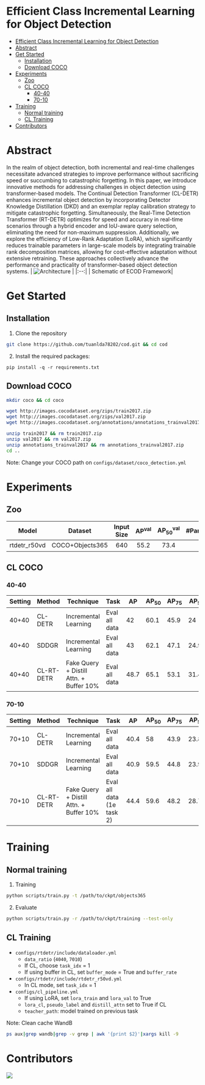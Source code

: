 # Efficient Class Incremental Learning for Object Detection
- [Efficient Class Incremental Learning for Object Detection](#efficient-class-incremental-learning-for-object-detection)
- [Abstract](#abstract)
- [Get Started](#get-started)
  - [Installation](#installation)
  - [Download COCO](#download-coco)
- [Experiments](#experiments)
  - [Zoo](#zoo)
  - [CL COCO](#cl-coco)
    - [40-40](#40-40)
    - [70-10](#70-10)
- [Training](#training)
  - [Normal training](#normal-training)
  - [CL Training](#cl-training)
- [Contributors](#contributors)

# Abstract
In the realm of object detection, both incremental and real-time challenges necessitate advanced strategies to improve performance without sacrificing speed or succumbing to catastrophic forgetting. In this paper, we introduce innovative methods for addressing challenges in object detection using transformer-based models. The Continual Detection Transformer (CL-DETR) enhances incremental object detection by incorporating Detector Knowledge Distillation (DKD) and an exemplar replay calibration strategy to mitigate catastrophic forgetting. Simultaneously, the Real-Time Detection Transformer (RT-DETR) optimizes for speed and accuracy in real-time scenarios through a hybrid encoder and IoU-aware query selection, eliminating the need for non-maximum suppression. Additionally, we explore the efficiency of Low-Rank Adaptation (LoRA), which significantly reduces trainable parameters in large-scale models by integrating trainable rank decomposition matrices, allowing for cost-effective adaptation without extensive retraining. These approaches collectively advance the performance and practicality of transformer-based object detection systems.
| ![Architecture](https://github.com/tuanlda78202/cod/blob/main/configs/slide.png) | 
|:--:| 
| Schematic of ECOD Framework|

  
# Get Started

## Installation 
1. Clone the repository
```bash
git clone https://github.com/tuanlda78202/cod.git && cd cod
```
2. Install the required packages:
```
pip install -q -r requirements.txt
```
<!-- pipreqs for get requirements.txt -->

## Download COCO
```bash
mkdir coco && cd coco

wget http://images.cocodataset.org/zips/train2017.zip
wget http://images.cocodataset.org/zips/val2017.zip
wget http://images.cocodataset.org/annotations/annotations_trainval2017.zip

unzip train2017 && rm train2017.zip
unzip val2017 && rm val2017.zip
unzip annotations_trainval2017 && rm annotations_trainval2017.zip
cd ..
```
Note: Change your COCO path on `configs/dataset/coco_detection.yml`

# Experiments
## Zoo
| Model          | Dataset        | Input Size | AP<sup>val</sup> | AP<sub>50</sub><sup>val</sup> | #Params(M) | FPS | checkpoint | O365 raw checkpoint |
| :------------: | :------------: | :--------: | :--------------: | :--------------------------: | :--------: | :--: | :--------: | :-----------------: |
| rtdetr_r50vd   | COCO+Objects365| 640        | 55.2             | 73.4                         | 42         | 108  | [url<sup>*</sup>](https://github.com/lyuwenyu/storage/releases/download/v0.1/rtdetr_r50vd_2x_coco_objects365_from_paddle.pth) | [url<sup>*</sup>](https://github.com/lyuwenyu/storage/releases/download/v0.1/rtdetr_r50vd_1x_objects365_from_paddle.pth) |

## CL COCO

### 40-40
| Setting | Method   | Technique                  | Task         | AP  | AP<sub>50</sub> | AP<sub>75</sub> | AP<sub>S</sub> | AP<sub>M</sub> | AP<sub>L</sub> |
|---------|----------|----------------------------|--------------|-----|------|-------|------|------|------|
| 40+40   | CL-DETR  | Incremental Learning       | Eval all data| 42  | 60.1 | 45.9  | 24   | 45.3 | 55.6 |
| 40+40   | SDDGR    | Incremental Learning       | Eval all data| 43  | 62.1 | 47.1  | 24.9 | 46.9 | 57   |
| 40+40   | CL-RT-DETR | Fake Query + Distill Attn. + Buffer 10% | Eval all data   | 48.7| 65.1 | 53.1  | 31.4 | 52.7 | 63.1 |
### 70-10
| Setting | Method   | Technique                  | Task         | AP  | AP<sub>50</sub> | AP<sub>75</sub> | AP<sub>S</sub> | AP<sub>M</sub> | AP<sub>L</sub> |
|---------|------------|---------------------------------------------------|----------------------|------|------|-------|------|------|------|
| 70+10   | CL-DETR    | Incremental Learning                              | Eval all data        | 40.4 | 58   | 43.9  | 23.8 | 43.6 | 53.5 |
| 70+10   | SDDGR      | Incremental Learning                              | Eval all data        | 40.9 | 59.5 | 44.8  | 23.9 | 44.7 | 54   |
| 70+10   | CL-RT-DETR | Fake Query + Distill Attn. + Buffer 10%           | Eval all data (1e task 2) | 44.4 | 59.6 | 48.2  | 28.7 | 48.5 | 60   |


# Training 
## Normal training
1. Training 
```bash
python scripts/train.py -t /path/to/ckpt/objects365
```
2. Evaluate 
```bash
python scripts/train.py -r /path/to/ckpt/training --test-only
```

## CL Training
* `configs/rtdetr/include/dataloader.yml`
  * `data_ratio` (`4040`, `7010`)
  * If CL, choose `task_idx` = 1
  * If using buffer in CL, set `buffer_mode` = True and `buffer_rate`
* `configs/rtdetr/include/rtdetr_r50vd.yml`
  * In CL mode, set `task_idx` = 1
*  `configs/cl_pipeline.yml`
   *  If using LoRA, set `lora_train` and `lora_val` to True
   *  `lora_cl`, `pseudo_label` and `distill_attn` set to True if CL 
   *  `teacher_path`: model trained on previous task 

Note: Clean cache WandB
```bash
ps aux|grep wandb|grep -v grep | awk '{print $2}'|xargs kill -9
```

# Contributors 
<a href="https://github.com/tuanlda78202/MLR/graphs/contributors">
<img src="https://contrib.rocks/image?repo=tuanlda78202/MLR" /></a>
</a>